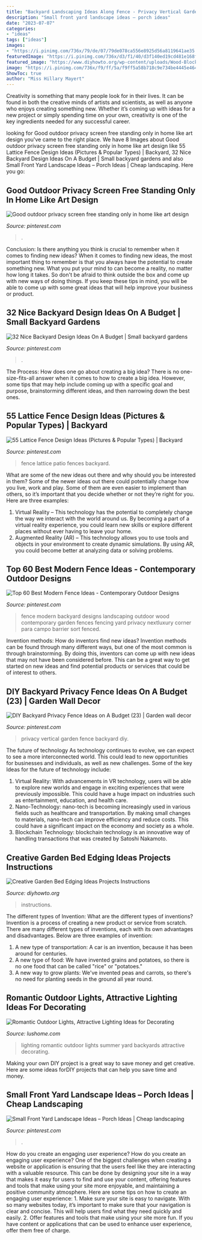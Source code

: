 ```yaml
---
title: "Backyard Landscaping Ideas Along Fence - Privacy Vertical Garden Fence Backyard Diy"
description: "Small front yard landscape ideas – porch ideas"
date: "2023-07-07"
categories:
- "ideas"
tags: ["ideas"]
images:
- "https://i.pinimg.com/736x/79/de/07/79de078ca556e8925d56a8119641ae35.jpg"
featuredImage: "https://i.pinimg.com/736x/d3/f1/40/d3f140ed19cd481e168f440af4d313fa.jpg"
featured_image: "https://www.diyhowto.org/wp-content/uploads/Wood-Block-Garden-Edging-20-Creative-Garden-Bed-Edging-Ideas-Projects-Instructions-DIYHowto.jpg"
image: "https://i.pinimg.com/736x/f9/ff/5a/f9ff5a58b718c9e734be4445e46470b2.jpg"
ShowToc: true
author: "Miss Hillary Mayert"
---
```



Creativity is something that many people look for in their lives. It can be found in both the creative minds of artists and scientists, as well as anyone who enjoys creating something new. Whether it’s coming up with ideas for a new project or simply spending time on your own, creativity is one of the key ingredients needed for any successful career.

	

		
looking for Good outdoor privacy screen free standing only in home like art design you've came to the right place. We have 8 Images about Good outdoor privacy screen free standing only in home like art design like 55 Lattice Fence Design Ideas (Pictures &amp; Popular Types) | Backyard, 32 Nice Backyard Design Ideas On A Budget | Small backyard gardens and also Small Front Yard Landscape Ideas – Porch Ideas | Cheap landscaping. Here you go:
		
    
## Good Outdoor Privacy Screen Free Standing Only In Home Like Art Design

<img loading=lazy src="https://i.pinimg.com/736x/8e/a6/66/8ea66605fb4c1ffed08f17a8703552d3.jpg" onerror="this.onerror=null;this.src='https://tse4.mm.bing.net/th?id=OIP.o8ppQ3XqZ2h6ydQLYhI_nwHaJ3&amp;pid=15.1';" alt="Good outdoor privacy screen free standing only in home like art design">

_Source: pinterest.com_

>. 

	

Conclusion: Is there anything you think is crucial to remember when it comes to finding new ideas?
When it comes to finding new ideas, the most important thing to remember is that you always have the potential to create something new. What you put your mind to can become a reality, no matter how long it takes. So don't be afraid to think outside the box and come up with new ways of doing things. If you keep these tips in mind, you will be able to come up with some great ideas that will help improve your business or product.

    
## 32 Nice Backyard Design Ideas On A Budget | Small Backyard Gardens

<img loading=lazy src="https://i.pinimg.com/736x/a0/95/65/a09565c7979b3360477407d9c7326f9b.jpg" onerror="this.onerror=null;this.src='https://tse1.mm.bing.net/th?id=OIP.nV780_jKezry0LXE1bJb5wHaLI&amp;pid=15.1';" alt="32 Nice Backyard Design Ideas On A Budget | Small backyard gardens">

_Source: pinterest.com_

>. 

	

The Process: How does one go about creating a big idea?
There is no one-size-fits-all answer when it comes to how to create a big idea. However, some tips that may help include coming up with a specific goal and purpose, brainstorming different ideas, and then narrowing down the best ones.

    
## 55 Lattice Fence Design Ideas (Pictures &amp; Popular Types) | Backyard

<img loading=lazy src="https://i.pinimg.com/736x/d4/a2/3d/d4a23d67dbe3a253f66ae0cab495d040.jpg" onerror="this.onerror=null;this.src='https://tse1.mm.bing.net/th?id=OIP.YaGzNiQHrVXVXLcGdY4sFQHaNK&amp;pid=15.1';" alt="55 Lattice Fence Design Ideas (Pictures &amp; Popular Types) | Backyard">

_Source: pinterest.com_

>fence lattice patio fences backyard. 

	

What are some of the new ideas out there and why should you be interested in them?
Some of the newer ideas out there could potentially change how you live, work and play. Some of them are even easier to implement than others, so it’s important that you decide whether or not they’re right for you. Here are three examples: 
1) Virtual Reality – This technology has the potential to completely change the way we interact with the world around us. By becoming a part of a virtual reality experience, you could learn new skills or explore different places without ever having to leave your home. 
2) Augmented Reality (AR) – This technology allows you to use tools and objects in your environment to create dynamic simulations. By using AR, you could become better at analyzing data or solving problems.

    
## Top 60 Best Modern Fence Ideas - Contemporary Outdoor Designs

<img loading=lazy src="https://i.pinimg.com/736x/f9/ff/5a/f9ff5a58b718c9e734be4445e46470b2.jpg" onerror="this.onerror=null;this.src='https://tse1.mm.bing.net/th?id=OIP.u3NtjuYFGUQOeN89F3MvzwHaHa&amp;pid=15.1';" alt="Top 60 Best Modern Fence Ideas - Contemporary Outdoor Designs">

_Source: pinterest.com_

>fence modern backyard designs landscaping outdoor wood contemporary garden fences fencing yard privacy nextluxury corner para campo barrier sort fenced. 

	

Invention methods: How do inventors find new ideas?
Invention methods can be found through many different ways, but one of the most common is through brainstorming. By doing this, inventors can come up with new ideas that may not have been considered before. This can be a great way to get started on new ideas and find potential products or services that could be of interest to others.

    
## DIY Backyard Privacy Fence Ideas On A Budget (23) | Garden Wall Decor

<img loading=lazy src="https://i.pinimg.com/736x/d3/f1/40/d3f140ed19cd481e168f440af4d313fa.jpg" onerror="this.onerror=null;this.src='https://tse1.mm.bing.net/th?id=OIP.DGjHtMsywt9rBrM2KqzXQgHaLH&amp;pid=15.1';" alt="DIY Backyard Privacy Fence Ideas on A Budget (23) | Garden wall decor">

_Source: pinterest.com_

>privacy vertical garden fence backyard diy. 

	

The future of technology
As technology continues to evolve, we can expect to see a more interconnected world. This could lead to new opportunities for businesses and individuals, as well as new challenges. Some of the key Ideas for the future of technology include: 
1. Virtual Reality: With advancements in VR technology, users will be able to explore new worlds and engage in exciting experiences that were previously impossible. This could have a huge impact on industries such as entertainment, education, and health care.
2. Nano-Technology: nano-tech is becoming increasingly used in various fields such as healthcare and transportation. By making small changes to materials, nano-tech can improve efficiency and reduce costs. This could have a significant impact on the economy and society as a whole. 
3. Blockchain Technology: blockchain technology is an innovative way of handling transactions that was created by Satoshi Nakamoto.

    
## Creative Garden Bed Edging Ideas Projects Instructions

<img loading=lazy src="https://www.diyhowto.org/wp-content/uploads/Wood-Block-Garden-Edging-20-Creative-Garden-Bed-Edging-Ideas-Projects-Instructions-DIYHowto.jpg" onerror="this.onerror=null;this.src='https://tse2.mm.bing.net/th?id=OIP.G30Sw2L_qyHGZ2VxrqdBYwHaLK&amp;pid=15.1';" alt="Creative Garden Bed Edging Ideas Projects Instructions">

_Source: diyhowto.org_

>instructions. 

	

The different types of Invention: What are the different types of inventions?
Invention is a process of creating a new product or service from scratch. There are many different types of inventions, each with its own advantages and disadvantages. Below are three examples of invention:
1) A new type of transportation: A car is an invention, because it has been around for centuries. 
2) A new type of food: We have invented grains and potatoes, so there is no one food that can be called "rice" or "potatoes." 
3) A new way to grow plants: We've invented peas and carrots, so there's no need for planting seeds in the ground all year round.

    
## Romantic Outdoor Lights, Attractive Lighting Ideas For Decorating

<img loading=lazy src="https://www.lushome.com/wp-content/uploads/2015/07/outdoor-lighting-ideas-yard-landscaping-12.jpg" onerror="this.onerror=null;this.src='https://tse3.mm.bing.net/th?id=OIP.q6acZa2QSjdnjGy991AaiwHaHR&amp;pid=15.1';" alt="Romantic Outdoor Lights, Attractive Lighting Ideas for Decorating">

_Source: lushome.com_

>lighting romantic outdoor lights summer yard backyards attractive decorating. 

	

Making your own DIY project is a great way to save money and get creative. Here are some ideas forDIY projects that can help you save time and money.

    
## Small Front Yard Landscape Ideas – Porch Ideas | Cheap Landscaping

<img loading=lazy src="https://i.pinimg.com/736x/79/de/07/79de078ca556e8925d56a8119641ae35.jpg" onerror="this.onerror=null;this.src='https://tse2.mm.bing.net/th?id=OIP.a6hxaU0nM6mfb2I0jaf2KAHaJ3&amp;pid=15.1';" alt="Small Front Yard Landscape Ideas – Porch Ideas | Cheap landscaping">

_Source: pinterest.com_

>. 

	

How do you create an engaging user experience?
How do you create an engaging user experience? One of the biggest challenges when creating a website or application is ensuring that the users feel like they are interacting with a valuable resource. This can be done by designing your site in a way that makes it easy for users to find and use your content, offering features and tools that make using your site more enjoyable, and maintaining a positive community atmosphere. Here are some tips on how to create an engaging user experience: 1. Make sure your site is easy to navigate. With so many websites today, it’s important to make sure that your navigation is clear and concise. This will help users find what they need quickly and easily. 2. Offer features and tools that make using your site more fun. If you have content or applications that can be used to enhance user experience, offer them free of charge.

